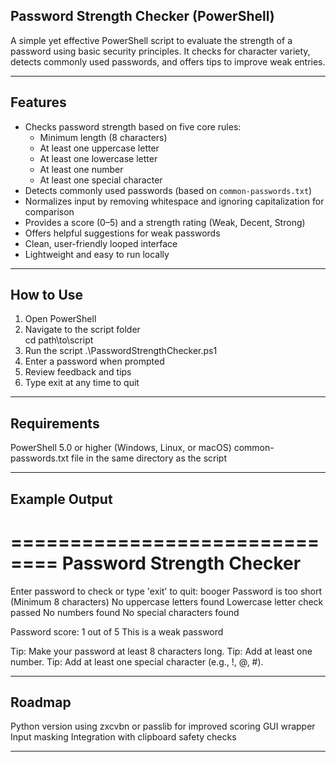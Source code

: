 ## Password Strength Checker (PowerShell)

A simple yet effective PowerShell script to evaluate the strength of a password using basic security principles. 
It checks for character variety, detects commonly used passwords, and offers tips to improve weak entries.

---

## Features

- Checks password strength based on five core rules:
  - Minimum length (8 characters)
  - At least one uppercase letter
  - At least one lowercase letter
  - At least one number
  - At least one special character
- Detects commonly used passwords (based on `common-passwords.txt`)
- Normalizes input by removing whitespace and ignoring capitalization for comparison
- Provides a score (0–5) and a strength rating (Weak, Decent, Strong)
- Offers helpful suggestions for weak passwords
- Clean, user-friendly looped interface
- Lightweight and easy to run locally

---

## How to Use

1. Open PowerShell  
2. Navigate to the script folder  
   cd path\to\script
3. Run the script
   .\PasswordStrengthChecker.ps1
4. Enter a password when prompted
5. Review feedback and tips
6. Type exit at any time to quit

---

## Requirements

PowerShell 5.0 or higher (Windows, Linux, or macOS)
common-passwords.txt file in the same directory as the script

---

## Example Output

==============================
 Password Strength Checker
==============================
Enter password to check or type 'exit' to quit: booger
Password is too short (Minimum 8 characters)
No uppercase letters found
Lowercase letter check passed
No numbers found
No special characters found

Password score: 1 out of 5
This is a weak password

Tip: Make your password at least 8 characters long.
Tip: Add at least one number.
Tip: Add at least one special character (e.g., !, @, #).

---

## Roadmap

Python version using zxcvbn or passlib for improved scoring
GUI wrapper
Input masking
Integration with clipboard safety checks

---
